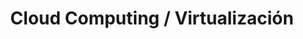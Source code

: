 ---
layout: default
title: Cloud Computing / Virtualización
nav_order: 44
parent: Taxonomía
has_children: true
---